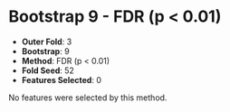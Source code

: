 # Bootstrap 9 - FDR (p < 0.01)

- **Outer Fold**: 3
- **Bootstrap**: 9
- **Method**: FDR (p < 0.01)
- **Fold Seed**: 52
- **Features Selected**: 0

No features were selected by this method.
